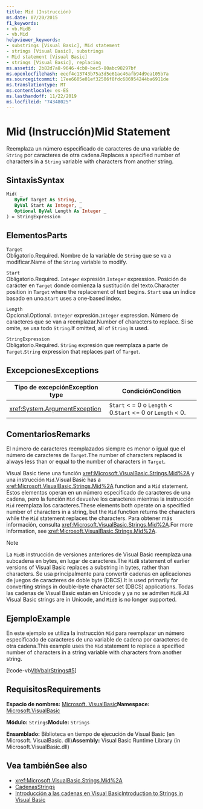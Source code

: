 ```yaml
---
title: Mid (Instrucción)
ms.date: 07/20/2015
f1_keywords:
- vb.MidB
- vb.Mid
helpviewer_keywords:
- substrings [Visual Basic], Mid statement
- strings [Visual Basic], substrings
- Mid statement [Visual Basic]
- strings [Visual Basic], replacing
ms.assetid: 2b82d7a8-9646-4cb0-bec5-80abc98297bf
ms.openlocfilehash: eeef4c13743b75a3d5e61ac46afb94d9ea105b7a
ms.sourcegitcommit: 17ee6605e01ef32506f8fdc686954244ba6911de
ms.translationtype: MT
ms.contentlocale: es-ES
ms.lasthandoff: 11/22/2019
ms.locfileid: "74348025"
---
```

# <a name="mid-statement"></a><span data-ttu-id="6de62-102">Mid (Instrucción)</span><span class="sxs-lookup"><span data-stu-id="6de62-102">Mid Statement</span></span>
<span data-ttu-id="6de62-103">Reemplaza un número especificado de caracteres de una variable de `String` por caracteres de otra cadena.</span><span class="sxs-lookup"><span data-stu-id="6de62-103">Replaces a specified number of characters in a `String` variable with characters from another string.</span></span>  
  
## <a name="syntax"></a><span data-ttu-id="6de62-104">Sintaxis</span><span class="sxs-lookup"><span data-stu-id="6de62-104">Syntax</span></span>  
  
```vb  
Mid( _  
   ByRef Target As String, _  
   ByVal Start As Integer, _  
   Optional ByVal Length As Integer _  
) = StringExpression  
```  
  
## <a name="parts"></a><span data-ttu-id="6de62-105">Elementos</span><span class="sxs-lookup"><span data-stu-id="6de62-105">Parts</span></span>  
 `Target`  
 <span data-ttu-id="6de62-106">Obligatorio.</span><span class="sxs-lookup"><span data-stu-id="6de62-106">Required.</span></span> <span data-ttu-id="6de62-107">Nombre de la variable de `String` que se va a modificar.</span><span class="sxs-lookup"><span data-stu-id="6de62-107">Name of the `String` variable to modify.</span></span>  
  
 `Start`  
 <span data-ttu-id="6de62-108">Obligatorio.</span><span class="sxs-lookup"><span data-stu-id="6de62-108">Required.</span></span> <span data-ttu-id="6de62-109">`Integer` expresión.</span><span class="sxs-lookup"><span data-stu-id="6de62-109">`Integer` expression.</span></span> <span data-ttu-id="6de62-110">Posición de carácter en `Target` donde comienza la sustitución del texto.</span><span class="sxs-lookup"><span data-stu-id="6de62-110">Character position in `Target` where the replacement of text begins.</span></span> <span data-ttu-id="6de62-111">`Start` usa un índice basado en uno.</span><span class="sxs-lookup"><span data-stu-id="6de62-111">`Start` uses a one-based index.</span></span>  
  
 `Length`  
 <span data-ttu-id="6de62-112">Opcional.</span><span class="sxs-lookup"><span data-stu-id="6de62-112">Optional.</span></span> <span data-ttu-id="6de62-113">`Integer` expresión.</span><span class="sxs-lookup"><span data-stu-id="6de62-113">`Integer` expression.</span></span> <span data-ttu-id="6de62-114">Número de caracteres que se van a reemplazar.</span><span class="sxs-lookup"><span data-stu-id="6de62-114">Number of characters to replace.</span></span> <span data-ttu-id="6de62-115">Si se omite, se usa todo `String`.</span><span class="sxs-lookup"><span data-stu-id="6de62-115">If omitted, all of `String` is used.</span></span>  
  
 `StringExpression`  
 <span data-ttu-id="6de62-116">Obligatorio.</span><span class="sxs-lookup"><span data-stu-id="6de62-116">Required.</span></span> <span data-ttu-id="6de62-117">`String` expresión que reemplaza a parte de `Target`.</span><span class="sxs-lookup"><span data-stu-id="6de62-117">`String` expression that replaces part of `Target`.</span></span>  
  
## <a name="exceptions"></a><span data-ttu-id="6de62-118">Excepciones</span><span class="sxs-lookup"><span data-stu-id="6de62-118">Exceptions</span></span>  
  
|<span data-ttu-id="6de62-119">Tipo de excepción</span><span class="sxs-lookup"><span data-stu-id="6de62-119">Exception type</span></span>|<span data-ttu-id="6de62-120">Condición</span><span class="sxs-lookup"><span data-stu-id="6de62-120">Condition</span></span>|  
|--------------------|---------------|  
|<xref:System.ArgumentException>|<span data-ttu-id="6de62-121">`Start` < = 0 o `Length` < 0.</span><span class="sxs-lookup"><span data-stu-id="6de62-121">`Start` <= 0 or `Length` < 0.</span></span>|  
  
## <a name="remarks"></a><span data-ttu-id="6de62-122">Comentarios</span><span class="sxs-lookup"><span data-stu-id="6de62-122">Remarks</span></span>  
 <span data-ttu-id="6de62-123">El número de caracteres reemplazados siempre es menor o igual que el número de caracteres de `Target`.</span><span class="sxs-lookup"><span data-stu-id="6de62-123">The number of characters replaced is always less than or equal to the number of characters in `Target`.</span></span>  
  
 <span data-ttu-id="6de62-124">Visual Basic tiene una función <xref:Microsoft.VisualBasic.Strings.Mid%2A> y una instrucción `Mid`.</span><span class="sxs-lookup"><span data-stu-id="6de62-124">Visual Basic has a <xref:Microsoft.VisualBasic.Strings.Mid%2A> function and a `Mid` statement.</span></span> <span data-ttu-id="6de62-125">Estos elementos operan en un número especificado de caracteres de una cadena, pero la función `Mid` devuelve los caracteres mientras la instrucción `Mid` reemplaza los caracteres.</span><span class="sxs-lookup"><span data-stu-id="6de62-125">These elements both operate on a specified number of characters in a string, but the `Mid` function returns the characters while the `Mid` statement replaces the characters.</span></span> <span data-ttu-id="6de62-126">Para obtener más información, consulta <xref:Microsoft.VisualBasic.Strings.Mid%2A>.</span><span class="sxs-lookup"><span data-stu-id="6de62-126">For more information, see <xref:Microsoft.VisualBasic.Strings.Mid%2A>.</span></span>  
  
> [!NOTE]
> <span data-ttu-id="6de62-127">La `MidB` instrucción de versiones anteriores de Visual Basic reemplaza una subcadena en bytes, en lugar de caracteres.</span><span class="sxs-lookup"><span data-stu-id="6de62-127">The `MidB` statement of earlier versions of Visual Basic replaces a substring in bytes, rather than characters.</span></span> <span data-ttu-id="6de62-128">Se usa principalmente para convertir cadenas en aplicaciones de juegos de caracteres de doble byte (DBCS).</span><span class="sxs-lookup"><span data-stu-id="6de62-128">It is used primarily for converting strings in double-byte character set (DBCS) applications.</span></span> <span data-ttu-id="6de62-129">Todas las cadenas de Visual Basic están en Unicode y ya no se admiten `MidB`.</span><span class="sxs-lookup"><span data-stu-id="6de62-129">All Visual Basic strings are in Unicode, and `MidB` is no longer supported.</span></span>  
  
## <a name="example"></a><span data-ttu-id="6de62-130">Ejemplo</span><span class="sxs-lookup"><span data-stu-id="6de62-130">Example</span></span>  
 <span data-ttu-id="6de62-131">En este ejemplo se utiliza la instrucción `Mid` para reemplazar un número especificado de caracteres de una variable de cadena por caracteres de otra cadena.</span><span class="sxs-lookup"><span data-stu-id="6de62-131">This example uses the `Mid` statement to replace a specified number of characters in a string variable with characters from another string.</span></span>  
  
 [!code-vb[VbVbalrStrings#5](~/samples/snippets/visualbasic/VS_Snippets_VBCSharp/VbVbalrStrings/VB/Class1.vb#5)]  
  
## <a name="requirements"></a><span data-ttu-id="6de62-132">Requisitos</span><span class="sxs-lookup"><span data-stu-id="6de62-132">Requirements</span></span>  
 <span data-ttu-id="6de62-133">**Espacio de nombres:** [Microsoft. VisualBasic](../../../visual-basic/language-reference/runtime-library-members.md)</span><span class="sxs-lookup"><span data-stu-id="6de62-133">**Namespace:** [Microsoft.VisualBasic](../../../visual-basic/language-reference/runtime-library-members.md)</span></span>  
  
 <span data-ttu-id="6de62-134">**Módulo:** `Strings`</span><span class="sxs-lookup"><span data-stu-id="6de62-134">**Module:** `Strings`</span></span>  
  
 <span data-ttu-id="6de62-135">**Ensamblado:** Biblioteca en tiempo de ejecución de Visual Basic (en Microsoft. VisualBasic. dll)</span><span class="sxs-lookup"><span data-stu-id="6de62-135">**Assembly:** Visual Basic Runtime Library (in Microsoft.VisualBasic.dll)</span></span>  
  
## <a name="see-also"></a><span data-ttu-id="6de62-136">Vea también</span><span class="sxs-lookup"><span data-stu-id="6de62-136">See also</span></span>

- <xref:Microsoft.VisualBasic.Strings.Mid%2A>
- [<span data-ttu-id="6de62-137">Cadenas</span><span class="sxs-lookup"><span data-stu-id="6de62-137">Strings</span></span>](../../../visual-basic/programming-guide/language-features/strings/index.md)
- [<span data-ttu-id="6de62-138">Introducción a las cadenas en Visual Basic</span><span class="sxs-lookup"><span data-stu-id="6de62-138">Introduction to Strings in Visual Basic</span></span>](../../../visual-basic/programming-guide/language-features/strings/introduction-to-strings.md)
